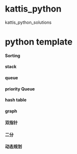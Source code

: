 # kattis_python
kattis_python_solutions
# python template
#### Sorting
#### stack
#### queue
#### priority Queue
#### hash table
#### graph

#### 双指针

#### 二分

#### 动态规划